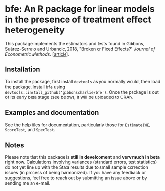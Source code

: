 # bfe: An R package for linear models in the presence of treatment effect heterogeneity

This package implements the estimators and tests found in Gibbons, Su&#225;rez-Serrato and Urbancic, 2018, "Broken or Fixed Effects?" *Journal of Econometric Methods*. [[article](https://www.degruyter.com/view/j/jem.ahead-of-print/jem-2017-0002/jem-2017-0002.xml)].

## Installation
To install the package, first install `devtools` as you normally would, then load the package. Install `bfe` using `devtools::install_github('gibbonscharlie/bfe')`. Once the package is out of its early beta stage (see below), it will be uploaded to CRAN.

## Examples and documentation
See the help files for documentation, particularly those for `EstimateIWE`, `ScoreTest`, and `SpecTest`.

## Notes
Please note that this package is **still in development** and **very much in beta** right now. Calculations involving variances (standard errors, test statistics) do not yet line up with the Stata results due to small sample correction issues (in process of being harmonized). If you have any feedback or suggestions, feel free to reach out by submitting an issue above or by sending me an e-mail.